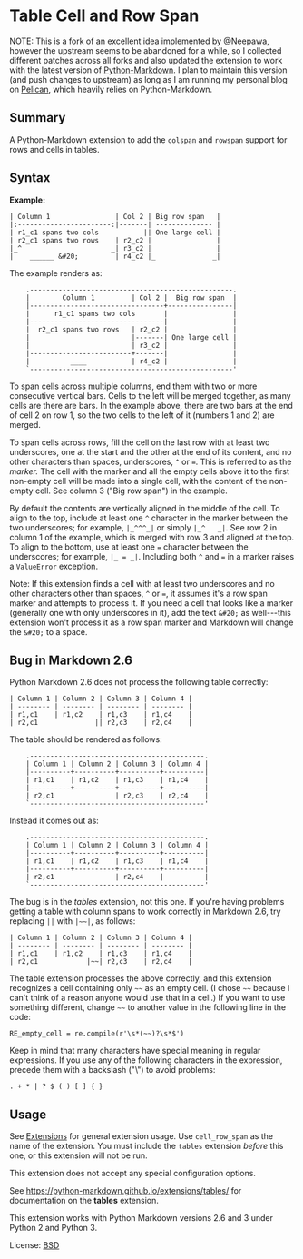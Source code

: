 Table Cell and Row Span
=======================

NOTE: This is a fork of an excellent idea implemented by @Neepawa, however
the upstream seems to be abandoned for a while, so I collected different
patches across all forks and also updated the extension to work with the
latest version of [Python-Markdown][markdown].  I plan to maintain this
version (and push changes to upstream) as long as I am running my personal
blog on [Pelican][pelican], which heavily relies on Python-Markdown.

Summary
-------

A Python-Markdown extension to add the `colspan` and `rowspan` support for rows
and cells in tables.

Syntax
------

**Example:**

~~~ text
| Column 1                | Col 2 | Big row span   |
|:-----------------------:|-------| -------------- |
| r1_c1 spans two cols           || One large cell |
| r2_c1 spans two rows    | r2_c2 |                |
|_^                      _| r3_c2 |                |
|    ______ &#20;         | r4_c2 |_              _|
~~~

The example renders as:

~~~ text
    .--------------------------------------------------.
    |        Column 1         | Col 2 |  Big row span  |
    |---------------------------------+----------------|
    |      r1_c1 spans two cols       |                |
    |---------------------------------|                |
    |  r2_c1 spans two rows   | r2_c2 |                |
    |                         |-------| One large cell |
    |                         | r3_c2 |                |
    |-------------------------+-------|                |
    |          ____           | r4_c2 |                |
    `--------------------------------------------------'
~~~

To span cells across multiple columns, end them with two or more consecutive
vertical bars. Cells to the left will be merged together, as many cells are
there are bars. In the example above, there are two bars at the end of cell
2 on row 1, so the two cells to the left of it (numbers 1 and 2) are merged.

To span cells across rows, fill the cell on the last row with at least two
underscores, one at the start and the other at the end of its content, and no
other characters than spaces, underscores, `^` or `=`. This is referred to as
the *marker.* The cell with the marker and all the empty cells above it to the
first non-empty cell will be made into a single cell, with the content of the
non-empty cell. See column 3 ("Big row span") in the example.

By default the contents are vertically aligned in the middle of the cell. To
align to the top, include at least one `^` character in the marker between the
two underscores; for example, `|_^^^_|` or simply `|_^   _|`. See row 2 in
column 1 of the example, which is merged with row 3 and aligned at the top. To
align to the bottom, use at least one `=` character between the underscores;
for example, `|_ = _|`.  Including both `^` and `=` in a marker raises a
`ValueError` exception.

Note: If this extension finds a cell with at least two underscores and no other
characters other than spaces, `^` or `=`, it assumes it's a row span marker and
attempts to process it. If you need a cell that looks like a marker (generally
one with only underscores in it), add the text `&#20;` as well---this extension
won't process it as a row span marker and Markdown will change the `&#20;` to a
space.

Bug in Markdown 2.6
-------------------

Python Markdown 2.6 does not process the following table correctly:

~~~ text
| Column 1 | Column 2 | Column 3 | Column 4 |
| -------- | -------- | -------- | -------- |
| r1,c1    | r1,c2    | r1,c3    | r1,c4    |
| r2,c1              || r2,c3    | r2,c4    |
~~~

The table should be rendered as follows:

~~~ text
    .-------------------------------------------.
    | Column 1 | Column 2 | Column 3 | Column 4 |
    |----------+----------+----------+----------|
    | r1,c1    | r1,c2    | r1,c3    | r1,c4    |
    |----------+----------+----------+----------|
    | r2,c1               | r2,c3    | r2,c4    |
    `-------------------------------------------'
~~~

Instead it comes out as:

~~~ text
    .-------------------------------------------.
    | Column 1 | Column 2 | Column 3 | Column 4 |
    |----------+----------+----------+----------|
    | r1,c1    | r1,c2    | r1,c3    | r1,c4    |
    |----------+----------+----------+----------|
    | r2,c1               | r2,c4    |          |
    `-------------------------------------------'
~~~

The bug is in the *tables* extension, not this one. If you're having problems
getting a table with column spans to work correctly in Markdown 2.6, try
replacing `||` with `|~~|`, as follows:

~~~ text
| Column 1 | Column 2 | Column 3 | Column 4 |
| -------- | -------- | -------- | -------- |
| r1,c1    | r1,c2    | r1,c3    | r1,c4    |
| r2,c1            |~~| r2,c3    | r2,c4    |
~~~

The table extension processes the above correctly, and this extension recognizes
a cell containing only `~~` as an empty cell. (I chose `~~` because I can't think
of a reason anyone would use that in a cell.) If you want to use something
different, change `~~` to another value in the following line in the code:

    RE_empty_cell = re.compile(r'\s*(~~)?\s*$')

Keep in mind that many characters have special meaning in regular expressions.
If you use any of the following characters in the expression, precede them with
a backslash ("\\") to avoid problems:

~~~ text
. + * | ? $ ( ) [ ] { }
~~~

Usage
-----

See [Extensions][extensions] for general extension usage. Use `cell_row_span`
as the name of the extension. You must include the `tables` extension *before*
this one, or this extension will not be run.

This extension does not accept any special configuration options.

See <https://python-markdown.github.io/extensions/tables/> for documentation on
the **tables** extension.

This extension works with Python Markdown versions 2.6 and 3 under Python 2
and Python 3.

License: [BSD](http://www.opensource.org/licenses/bsd-license.php)

[extensions]: https://python-markdown.github.io/extensions/
[markdown]: https://github.com/Python-Markdown/markdown
[pelican]: https://github.com/getpelican/pelican
